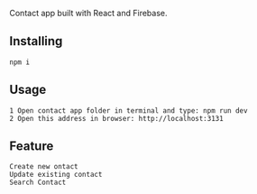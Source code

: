 
Contact app built with React and Firebase.


## Installing

```
npm i
```

## Usage

```
1 Open contact app folder in terminal and type: npm run dev
2 Open this address in browser: http://localhost:3131
```

## Feature

```
Create new ontact
Update existing contact
Search Contact
```


